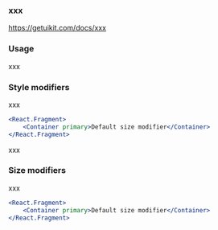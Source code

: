 ### xxx
https://getuikit.com/docs/xxx

### Usage
xxx

### Style modifiers
xxx

```jsx
<React.Fragment>
    <Container primary>Default size modifier</Container>
</React.Fragment>
```
xxx

### Size modifiers
xxx

```jsx
<React.Fragment>
    <Container primary>Default size modifier</Container>
</React.Fragment>
```
